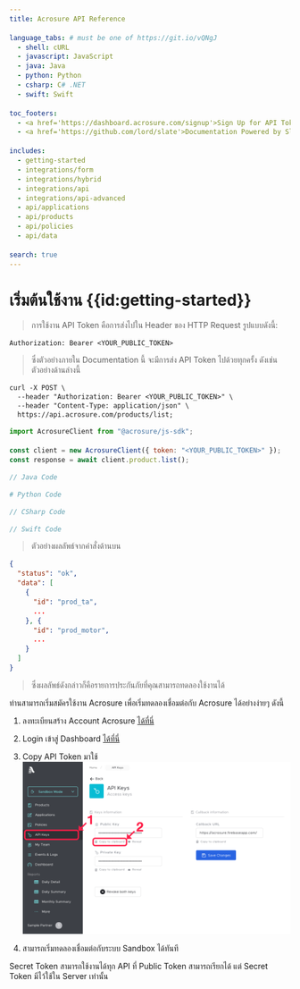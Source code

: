 ```yaml
---
title: Acrosure API Reference

language_tabs: # must be one of https://git.io/vQNgJ
  - shell: cURL
  - javascript: JavaScript
  - java: Java
  - python: Python
  - csharp: C# .NET
  - swift: Swift

toc_footers:
  - <a href='https://dashboard.acrosure.com/signup'>Sign Up for API Token</a>
  - <a href='https://github.com/lord/slate'>Documentation Powered by Slate</a>

includes:
  - getting-started
  - integrations/form
  - integrations/hybrid
  - integrations/api
  - integrations/api-advanced
  - api/applications
  - api/products
  - api/policies
  - api/data

search: true
---
```


# เริ่มต้นใช้งาน {{id:getting-started}}

> การใช้งาน API Token คือการส่งไปใน Header ของ HTTP Request รูปแบบดังนี้:

```
Authorization: Bearer <YOUR_PUBLIC_TOKEN>
```

> ซึ่งตัวอย่างภายใน Documentation นี้ จะมีการส่ง API Token ไปด้วยทุกครั้ง ดังเช่นตัวอย่างด้านล่างนี้

```shell
curl -X POST \
  --header "Authorization: Bearer <YOUR_PUBLIC_TOKEN>" \
  --header "Content-Type: application/json" \
  https://api.acrosure.com/products/list;
```

```javascript
import AcrosureClient from "@acrosure/js-sdk";

const client = new AcrosureClient({ token: "<YOUR_PUBLIC_TOKEN>" });
const response = await client.product.list();
```

```java
// Java Code
```

```python
# Python Code
```

```csharp
// CSharp Code
```

```swift
// Swift Code
```

> ตัวอย่างผลลัพธ์จากคำสั่งด้านบน

```json
{
  "status": "ok",
  "data": [
    {
      "id": "prod_ta",
      ...
    }, {
      "id": "prod_motor",
      ...
    }
  ]
}
```

> ซึ่งผลลัพธ์ดังกล่าวก็คือรายการประกันภัยที่คุณสามารถทดลองใช้งานได้ 

ท่านสามารถเริ่มสมัครใช้งาน Acrosure เพื่อเริ่มทดลองเชื่อมต่อกับ Acrosure ได้อย่างง่ายๆ ดังนี้

1. ลงทะเบียนสร้าง Account Acrosure <a href="https://dashboard.acrosure.com/signup" target="_blank">ได้ที่นี่</a>
   
2. Login เข้าสู่ Dashboard <a href="https://dashboard.acrosure.com/login" target="_blank">ได้ที่นี่</a>
   
3. Copy API Token มาใช้
  ![Copy API Token](./images/getting-api-key.png)
   
4. สามารถเริ่มทดลองเชื่อมต่อกับระบบ Sandbox ได้ทันที

<aside class="notice">
Secret Token สามารถใช้งานได้ทุก API ที่ Public Token สามารถเรียกได้ แต่ Secret Token มีไว้ใช้ใน Server เท่านั้น
</aside>